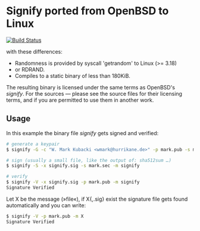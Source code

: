 Signify ported from OpenBSD to Linux
=====================================
[![Build Status](https://drone.io/github.com/Blitznote/signify/status.png)](https://drone.io/github.com/Blitznote/signify/latest)

with these differences:
 * Randomness is provided by syscall 'getrandom' to Linux (>= 3.18)
 * or RDRAND.
 * Compiles to a static binary of less than 180KiB.

The resulting binary is licensed under the same terms as OpenBSD's *signify*.
For the sources — please see the source files for their licensing terms,
and if you are permitted to use them in another work.

Usage
------

In this example the binary file *signify* gets signed and verified:
```bash
# generate a keypair
$ signify -G -c "W. Mark Kubacki <wmark@hurrikane.de>" -p mark.pub -s mark.sec

# sign (usually a small file, like the output of: sha512sum …)
$ signify -S -x signify.sig -s mark.sec -m signify

# verify
$ signify -V -x signify.sig -p mark.pub -m signify
Signature Verified
```

Let X be the message (»file«), if X{,.sig} exist the signature file gets found automatically and you can write:
```bash
$ signify -V -p mark.pub -m X
Signature Verified
```
